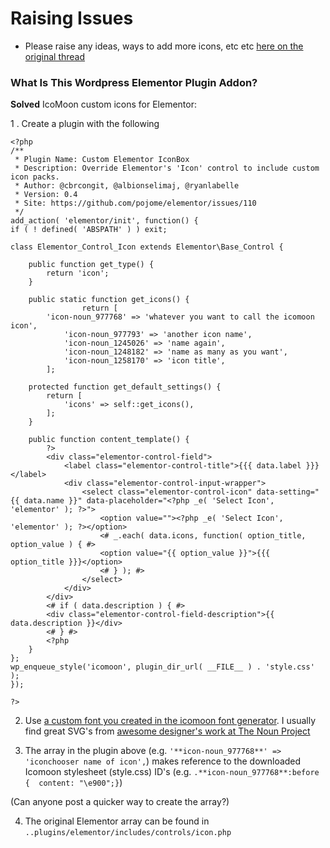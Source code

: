 # Raising Issues
- Please raise any ideas, ways to add more icons, etc etc [here on the original thread](https://github.com/pojome/elementor/issues/110)

### What Is This Wordpress Elementor Plugin Addon?
**Solved** IcoMoon custom icons for Elementor:

1 . Create a plugin with the following 

```
<?php
/**
 * Plugin Name: Custom Elementor IconBox
 * Description: Override Elementor's 'Icon' control to include custom icon packs.
 * Author: @cbrcongit, @albionselimaj, @ryanlabelle
 * Version: 0.4
 * Site: https://github.com/pojome/elementor/issues/110
 */
add_action( 'elementor/init', function() {
if ( ! defined( 'ABSPATH' ) ) exit;

class Elementor_Control_Icon extends Elementor\Base_Control {
	
	public function get_type() {
		return 'icon';
	}

	public static function get_icons() {
				return [
		'icon-noun_977768' => 'whatever you want to call the icomoon icon',
	        'icon-noun_977793' => 'another icon name',
	        'icon-noun_1245026' => 'name again',
	        'icon-noun_1248182' => 'name as many as you want',
	        'icon-noun_1258170' => 'icon title',
	    ];

	protected function get_default_settings() {
		return [
			'icons' => self::get_icons(),
		];
	}

	public function content_template() {
		?>
		<div class="elementor-control-field">
			<label class="elementor-control-title">{{{ data.label }}}</label>
			<div class="elementor-control-input-wrapper">
				<select class="elementor-control-icon" data-setting="{{ data.name }}" data-placeholder="<?php _e( 'Select Icon', 'elementor' ); ?>">
					<option value=""><?php _e( 'Select Icon', 'elementor' ); ?></option>
					<# _.each( data.icons, function( option_title, option_value ) { #>
					<option value="{{ option_value }}">{{{ option_title }}}</option>
					<# } ); #>
				</select>
			</div>
		</div>
		<# if ( data.description ) { #>
		<div class="elementor-control-field-description">{{ data.description }}</div>
		<# } #>
		<?php
	}
};
wp_enqueue_style('icomoon', plugin_dir_url( __FILE__ ) . 'style.css' );
});

?>
```
2. Use [a custom font you created in the icomoon font generator](https://www.sitepoint.com/create-an-icon-font-illustrator-icomoon/). I usually find great SVG's from [awesome designer's work at The Noun Project](https://thenounproject.com/leremy/)

3. The array in the plugin above (e.g. `'**icon-noun_977768**' => 'iconchooser name of icon',`) makes reference to the downloaded Icomoon stylesheet (style.css) ID's (e.g. `.**icon-noun_977768**:before {  content: "\e900";}`)

(Can anyone post a quicker way to create the array?)

4. The original Elementor array can be found in `..plugins/elementor/includes/controls/icon.php`